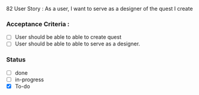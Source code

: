 82 User Story : As a user, I want to serve as a designer of the quest I create<br>
### Acceptance Criteria : 
- [ ] User should be able to able to create quest
- [ ] User should be able to able to serve as a designer.
 
### Status 
- [ ] done
- [ ] in-progress
- [x] To-do
